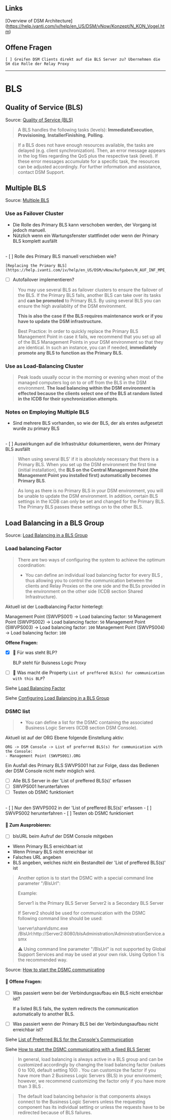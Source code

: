 ## Links

[Overview of DSM Architecture] (https://help.ivanti.com/iv/help/en_US/DSM/vNow/Konzept/N_KON_Vogel.htm)

## Offene Fragen

    [ ] Greifen DSM Clients direkt auf die BLS Server zu? Übernehmen die SH die Rolle der Relay Proxy

---

# BLS

## Quality of Service (BLS)

Source: [Quality of Service (BLS)](https://help.ivanti.com/iv/help/en_US/DSM/vNow/Konzept/N_KON_INF_OBJ_MPT_BL_QoS.htm)

>   A BLS handles the following tasks (levels): __ImmediateExecution__, __Provisioning__, __InstallerFinishing__, __Polling__.

>   If a BLS does not have enough resources available, the tasks are delayed (e.g. client synchronization). Then, an error message appears in the log files regarding the QoS plus the respective task (level). If these error messages accumulate for a specific task, the resources can be adjusted accordingly. For further information and assistance, contact DSM Support.

## Multiple BLS

Source: [Multiple BLS](https://help.ivanti.com/iv/help/en_US/DSM/vNow/Konzept/N_KON_INF_OBJ_MPT_BL_MultipleBLS.htm)

### Use as Failover Cluster

- Die Rolle des Primary BLS kann verschoben werden, der Vorgang ist jedoch manuell.
- Nützlich wenn ein Wartungsfenster stattfindet oder wenn der Primary BLS komplett ausfällt
<br>
- [ ] Rolle des Primary BLS manuell verschieben wie?

    [Replacing the Primary BLS](https://help.ivanti.com/iv/help/en_US/DSM/vNow/Aufgaben/N_AUF_INF_MPE_PrimaryBLStauschen.htm)


- [ ] Autofailover implementieren?

> You may use several BLS as failover clusters to ensure the failover of the BLS. If the Primary BLS fails, another BLS can take over its tasks and __can be promoted__ to Primary BLS. By using several BLS you can ensure the high availablity of the DSM environment.
>
> __This is also the case if the BLS requires maintenance work or if you have to update the DSM infrastructure.__
>
> Best Practice:
> In order to quickly replace the Primary BLS Management Point in case it fails, we recommend that you set up all of the BLS Management Points in your DSM environment so that they are identical. In such an instance, you can if needed, __immediately promote any BLS to function as the Primary BLS.__

### Use as Load-Balancing Cluster

> Peak loads usually occur in the morning or evening when most of the managed computers log on to or off from the BLS in the DSM environment. __The load balancing within the DSM environment is effected because the clients select one of the BLS at random listed in the ICDB for their synchronization attempts__.

### Notes on Employing Multiple BLS

- Sind mehrere BLS vorhanden, so wie der BLS, der als erstes aufgesetzt wurde zu primary BLS
<br>
- [ ] Auswirkungen auf die Infrastruktur dokumentieren, wenn der Primary BLS ausfällt

> When using several BLS' if it is absolutely necessary that there is a Primary BLS. When you set up the DSM environment the first time (initial installation), the __BLS on the Central Management Point (the Management Point you installed first) automatically becomes Primary BLS__.

> As long as there is no Primary BLS in your DSM environment, you will be unable to update the DSM environment.
In addition, certain BLS settings in the ICDB can only be set and changed for the Primary BLS. The Primary BLS passes these settings on to the other BLS.

## Load Balancing in a BLS Group

Source: [Load Balancing in a BLS Group](https://help.ivanti.com/iv/help/en_US/DSM/vNow/Konzept/N_KON_INF_OBJ_MPT_BL_LoadBalancing.htm)

### Load balancing Factor

> There are two ways of configuring the system to achieve the optimum coordination:
> - You can define an individual load balancing factor for every BLS , thus allowing you to control the communication between the clients and Relay Proxies on the one side and the BLSs provided in the environment on the other side (ICDB section Shared Infrastructure).

Aktuell ist der Loadbalancing Factor hinterlegt:

Management Point (SWVPS001) -> Load balancing factor: `50`
Management Point (SWVPS002) -> Load balancing factor: `50`
Management Point (SWVPS003) -> Load balancing factor: `100`
Management Point (SWVPS004) -> Load balancing factor: `100`

__Offene Fragen:__

- [x] 🤔 Für was steht BLP?

    BLP steht für Buisness Logic Proxy

- [ ] 🤔 Was macht die Property `List of preffered BLS(s) for communication with this BLP`?


Siehe [Load Balancing Factor](https://help.ivanti.com/iv/help/en_US/DSM/vNow/Einstellungen/N_CTAB_LoadbalancingFactorBLS.htm)

Siehe [Configuring Load Balancing in a BLS Group](https://help.ivanti.com/iv/help/en_US/DSM/vNow/Aufgaben/N_AUF_INF_MPE_MultiBLSLastverteilungKonfigurieren.htm)

### DSMC list

> - You can define a list for the DSMC containing the associated Business Logic Servers (ICDB section DSM Console).

Aktuell ist auf der ORG Ebene folgende Einstellung aktiv:

    ORG -> DSM Console -> List of preferred BLS(s) for communication with the Console:
    - Management Point (SWVPS001).ORG

Ein Ausfall des Primary BLS SWVPS001 hat zur Folge, dass das Bedienen der DSM Console nicht mehr möglich wird.

- [ ] Alle BLS Server in der 'List of preffered BLS(s)' erfassen
- [ ] SWVPS001 herunterfahren
- [ ] Testen ob DSMC funktioniert
<br>
- [ ] Nur den SWVPS002 in der 'List of preffered BLS(s)' erfassen
- [ ] SWVPS002 herunterfahren
- [ ] Testen ob DSMC funktioniert


#### 👀 Zum Ausprobieren:

- [ ] blsURL beim Aufruf der DSM Console mitgeben

* Wenn Primary BLS erreichbart ist
* Wenn Primary BLS nicht erreichbar ist
* Falsches URL angeben
* BLS angeben, welches nicht ein Bestandteil der 'List of preffered BLS(s)' ist

>Another option is to start the DSMC with a special command line parameter "/BlsUrl":
>
>Example:
>
>Server1 is the Primary BLS Server
>Server2 is a Secondary BLS Server
>
>If Server2 should be used for communication with the DSMC following command line should be used:
>
>\\server\share\dsmc.exe  /BlsUrl:http://Server2:8080/blsAdministration/AdministrationService.asmx
>
>⚠️ Using command line parameter "/BlsUrl" is not supported by Global Support Services and may be used at your own risk. Using Option 1 is the recommended way.

Source: [How to start the DSMC communicating](https://forums.ivanti.com/s/article/How-to-start-the-DSMC-communicating-with-a-fixed-BLS-server?language=en_US)


#### 🤔 Offene Fragen:

- [ ] Was passiert wenn bei der Verbindungsaufbau ein BLS nicht erreichbar ist?

    If a listed BLS fails, the system redirects the communication automatically to another BLS.

- [ ] Was passiert wenn der Primary BLS bei der Verbindungsaufbau nicht erreichbar ist?

Siehe [List of Preferred BLS for the Console's Communication](https://help.ivanti.com/iv/help/en_US/DSM/vNow/Einstellungen/N_CTAB_SelectedBLSCommunicationDSMC.htm)

Siehe [How to start the DSMC communicating with a fixed BLS Server](https://forums.ivanti.com/s/article/How-to-start-the-DSMC-communicating-with-a-fixed-BLS-server?language=en_US)

> In general, load balancing is always active in a BLS group and can be customized accordingly by changing the load balancing factor (values 0 to 100, default setting 100) . You can customize the factor if you have more than 2 Business Logic Servers (BLS) in your environment; however, we recommend customizing the factor only if you have more than 3 BLS .

> The default load balancing behavior is that components always connect to the Business Logic Servers unless the requesting component has its individual setting or unless the requests have to be redirected because of BLS failures.

